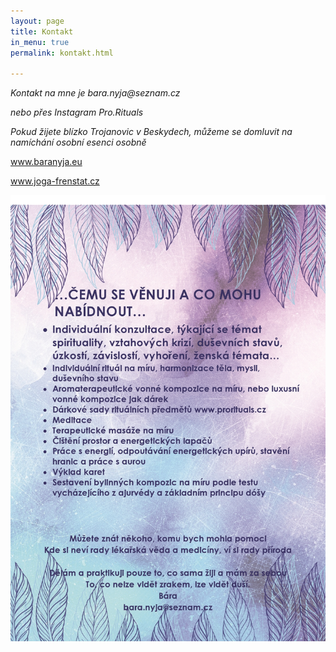 ```yaml
---
layout: page
title: Kontakt
in_menu: true
permalink: kontakt.html

---
```

_Kontakt na mne je bara.nyja@seznam.cz_

_nebo přes Instagram Pro.Rituals_

_Pokud žijete blízko Trojanovic v Beskydech, můžeme se domluvit na namíchání osobní esenci osobně_

www.baranyja.eu

www.joga-frenstat.cz

![](/uploads/cemu-se-venuji-a-co-mohu-nabidnout-page0001.jpg)